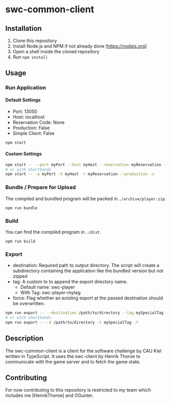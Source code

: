 # swc-common-client

## Installation
1. Clone this repository
2. Install Node.js and NPM if not already done [https://nodejs.org]
3. Open a shell inside the cloned repository
4. Run `npm install`

## Usage

### Run Application

#### Default Settings
- Port: 13050
- Host: localhost
- Reservation Code: None
- Production: False
- Simple Client: False
```
npm start
```

#### Custom Settings
```sh
npm start -- --port myPort --host myHost --reservation myReservation --production --stupid
# or with shorthands
npm start -- -p myPort -h myHost -r myReservation --production -s
```

### Bundle / Prepare for Upload

The compiled and bundled program will be packed in `./archive/player.zip`.
```
npm run bundle
```

### Build

You can find the compiled program in `./dist`.
```
npm run build
```

### Export 
- destination: Required path to output directory. The script will create a subdirectory containing the application like the bundled version but not zipped
- tag: A custom to to append the export directory name.
    - Default name: swc-player
    - With Tag: swc-player-mytag
- force: Flag whether an existing export at the passed destination should be overwritten.
```sh
npm run export -- --destination /path/to/directory --tag mySpecialTag --force
# or with shorthands
npm run export -- -d /path/to/directory -t mySpecialTag -f
```

## Description
The swc-common-client is a client for the software challenge by CAU Kiel written in TypeScript. It uses the swc-client by Henrik Thoroe to communicate with the game server and to fetch the game state. 

## Contributing
For now contributing to this repository is restricted to my team which includes me [HenrikThoroe] and OGunter.
